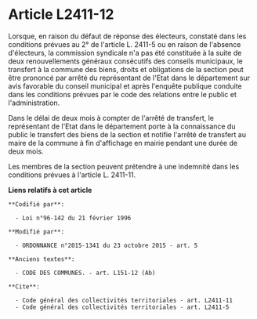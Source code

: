 # Article L2411-12

Lorsque, en raison du défaut de réponse des électeurs, constaté dans les conditions prévues au 2° de l'article L. 2411-5 ou
en raison de l'absence d'électeurs, la commission syndicale n'a pas été constituée à la suite de deux renouvellements
généraux consécutifs des conseils municipaux, le transfert à la commune des biens, droits et obligations de la section peut
être prononcé par arrêté du représentant de l'Etat dans le département sur avis favorable du conseil municipal et après
l'enquête publique conduite dans les conditions prévues par le code des relations entre le public et l'administration. 

Dans le délai de deux mois à compter de l'arrêté de transfert, le représentant de l'Etat dans le département porte à la
connaissance du public le transfert des biens de la section et notifie l'arrêté de transfert au maire de la commune à fin
d'affichage en mairie pendant une durée de deux mois. 

Les membres de la section peuvent prétendre à une indemnité dans les conditions prévues à l'article L. 2411-11.

**Liens relatifs à cet article**

	**Codifié par**:

	  - Loi n°96-142 du 21 février 1996

	**Modifié par**:

	  - ORDONNANCE n°2015-1341 du 23 octobre 2015 - art. 5

	**Anciens textes**:

	  - CODE DES COMMUNES. - art. L151-12 (Ab)

	**Cite**:

	  - Code général des collectivités territoriales - art. L2411-11
	  - Code général des collectivités territoriales - art. L2411-5
